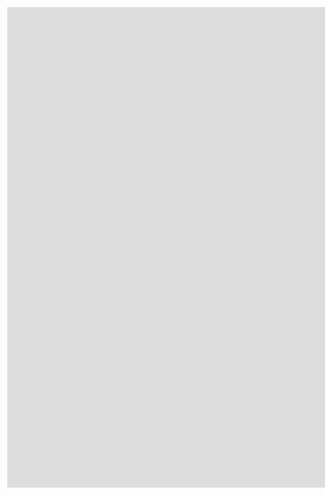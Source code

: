 <iframe src="https://docs.google.com/presentation/d/e/2PACX-1vSlheHJH_qZNlfSwoq59F9BxjUwap6RxVt9G7ifM-RmxDV1zp5z4qBffNYO0rXnsQ/embed?start=false&loop=false&delayms=3000" frameborder="0" width="1920" height="1109" allowfullscreen="true" mozallowfullscreen="true" webkitallowfullscreen="true"></iframe>

